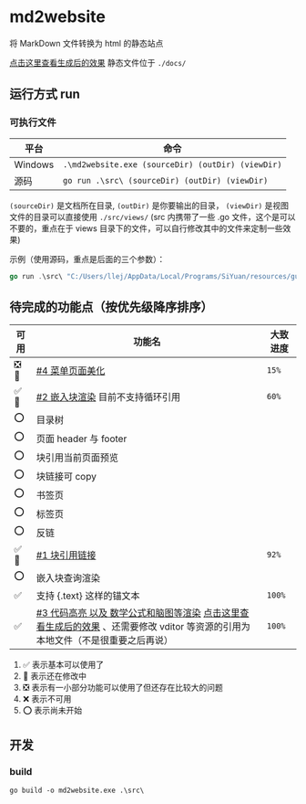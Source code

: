 # md2website

将 MarkDown 文件转换为 html 的静态站点

[点击这里查看生成后的效果](https://2234839.github.io/md2website/) 静态文件位于 `./docs/`

## 运行方式 run

### 可执行文件

| 平台 | 命令 |
| ---- | ---- |
| Windows|`.\md2website.exe (sourceDir) (outDir) (viewDir)`|
| 源码|`go run .\src\ (sourceDir) (outDir) (viewDir)`|

`(sourceDir)` 是文档所在目录, `(outDir)` 是你要输出的目录， `(viewDir)` 是视图文件的目录可以直接使用 `./src/views/` (src 内携带了一些 .go 文件，这个是可以不要的，重点在于 views 目录下的文件，可以自行修改其中的文件来定制一些效果)

示例（使用源码，重点是后面的三个参数）：

```go
go run .\src\ "C:/Users/llej/AppData/Local/Programs/SiYuan/resources/guide/思源笔记用户指南" "D:/code/md2website/docs" "./src/views/"
```

## 待完成的功能点（按优先级降序排序）

| 可用 | 功能名 | 大致进度 |
| --- | --- | --- |
| ❎🔨 | [#4 菜单页面美化](https://github.com/2234839/md2website/issues/4) | `15%` |
| ✅🔨 | [#2 嵌入块渲染](https://github.com/2234839/md2website/issues/2) 目前不支持循环引用 | `60%` |
| ⭕ | 目录树 |  |
| ⭕ | 页面 header 与 footer |  |
| ⭕ | 块引用当前页面预览 |  |
| ⭕ | 块链接可 copy |  |
| ⭕ | 书签页 |  |
| ⭕ | 标签页 |  |
| ⭕ | 反链 |  |
| ✅🔨 | [#1 块引用链接](https://github.com/2234839/md2website/issues/1) | `92%` |
| ⭕ | 嵌入块查询渲染 |  |
| ✅ | 支持 {.text} 这样的锚文本 | `100%` |
| ✅ | [#3 代码高亮 以及 数学公式和脑图等渲染](https://github.com/2234839/md2website/issues/3) [点击这里查看生成后的效果](https://2234839.github.io/md2website/Markdown%20%e4%bd%bf%e7%94%a8%e6%8c%87%e5%8d%97/Markdown%20%e5%ae%8c%e6%95%b4%e7%a4%ba%e4%be%8b.html#%E6%95%B0%E5%AD%A6%E5%85%AC%E5%BC%8F) 、还需要修改 vditor 等资源的引用为本地文件（不是很重要之后再说） | `100%` |

1. ✅ 表示基本可以使用了
2. 🔨 表示还在修改中
3. ❎ 表示有一小部分功能可以使用了但还存在比较大的问题
4. ❌ 表示不可用
5. ⭕ 表示尚未开始

## 开发

### build

`go build -o md2website.exe .\src\`
